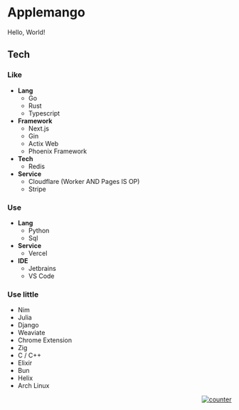 <!--<a href="https://applemango.github.io/"><img src="img/git.abc.osaka_.png" title="Profile"></a>-->
<div align="center">
    <!--<a href="https://github.com/anuraghazra/github-readme-stats"><img align="center" title="stats" src="https://github-readme-stats.vercel.app/api?username=applemango&show_icons=true&theme=vue&border_color=fff" style="width: 52%"/></a>
    <a href="https://github.com/anuraghazra/github-readme-stats"><img align="center" title="lang list" src="https://github-readme-stats.vercel.app/api/top-langs/?username=applemango&langs_count=10&layout=compact&border_color=fff" style="width: 33%" /></a>-->
    <!--<a href="https://git.io/streak-stats"><img src="http://github-readme-streak-stats.herokuapp.com?user=applemango&theme=%E3%83%87%E3%83%95%E3%82%A9%E3%83%AB%E3%83%88&hide_border=true&date_format=M%20j%5B%2C%20Y%5D&%E3%83%90%E3%83%83%E3%82%AF%E3%82%B0%E3%83%A9%E3%82%A6%E3%83%B3%E3%83%89=DD2727" title="streak" style="width: 33%;"></a>-->
</div>

# Applemango
Hello, World!

## Tech
### Like
- **Lang**
    - Go
    - Rust
    - Typescript
- **Framework**
    - Next.js
    - Gin
    - Actix Web
    - Phoenix Framework
- **Tech**
    - Redis
- **Service**
    - Cloudflare (Worker AND Pages IS OP)
    - Stripe


### Use
- **Lang**
    - Python
    - Sql
- **Service**
    - Vercel
- **IDE**
    - Jetbrains
    - VS Code

### Use little
- Nim
- Julia
- Django
- Weaviate
- Chrome Extension
- Zig
- C / C++
- Elixir
- Bun
- Helix
- Arch Linux

<div align="right">
    <a href="https://github.com/applemango"><img title="counter" src="https://count.i32.jp/moe?name=apple@i32.jp"/></a>
</div>
